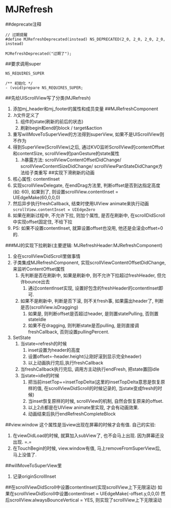 # MJRefresh

##deprecate注释
```
// 过期提醒
#define MJRefreshDeprecated(instead) NS_DEPRECATED(2_0, 2_0, 2_0, 2_0, instead)

MJRefreshDeprecated("过期了");
```

##要求调用super
```
NS_REQUIRES_SUPER

/** 初始化 */
- (void)prepare NS_REQUIRES_SUPER;
```

##先给UIScrollView写了分类(MJRefresh)
1. 添加mj_header和mj_footer的属性和成员变量
##MJRefreshComponent
1. .h文件定义了
    1. 组件的state(刷新的前后的状态)
    2. 刷新begin和end的block / target&action
2. 重写willMoveToSuperView的方法得到superView, 如果不是UIScrollView则不作为
3. 得到SuperView(ScrollView)之后, 通过KVO监听ScrollView的contentOffset和contentSize, scrollView的panGesture的state属性
    1. .h暴露方法: scrollViewContentOffsetDidChange/ scrollViewContentSizeDidChange/ scrollViewPanStateDidChange方法给子类重写
##实现下滑刷新的动画
1. 核心属性: contentInset
2. 实现scrollViewDelegate, 在endDrag方法里, 判断offset是否到达指定高度(如: 60), 如果到了, 则设置scrollView.contentInset = UIEdgeMake(60,0,0,0)
3. 然后异步执行freshCallback, 结束时使用UIView animate来执行动画`scrollView.contentInset = UIEdgeZero`
4. 如果在刷新过程中, 不允许下拉, 则加个属性, 是否在刷新中, 在scrollDidScroll中实现offset固定住, 不给下拉
5. PS: 如果不设置contentInset, 就算设置offset也没用, 他还是会滚会offset=0的.

###MJ的实现下拉刷新(主要逻辑: MJRefreshHeader:MJRefreshComponent)
1. 全在scrollViewDidScroll里做事情
2. 子类集成MJRefreshComponent, 实现scrollViewContentOffsetDidChange, 来监听ContentOffset属性
    1. 先判断是否在刷新中, 如果是刷新中, 则不允许下拉超过freshHeader, 但允许bounce出去
        1. 通过contentInset实现, 设置好包含的freshHeader的contentInset即可. 
    2. 如果不是刷新中, 判断是否下滚, 则不关fresh事, 如果露出header了, 判断是否(scrollView.isDragging)
        1. 如果是, 则判断offset是否超过header, 是则置statePulling, 否则置stateIdle
        2. 如果不在dragging, 则判断state是否pulling, 是则直接调freshCallback, 否则设置pullingPercent.
3. SetState
    1. 当state=refresh的时候
        1. inset设置为header的高度
        2. 设置offset=-header.height(让刚好滚到显示完全header)
        3. 以上动画执行完后,执行freshCallback
    2. 当freshCallback执行完后, 调用方主动执行endFresh, 把state置回idle
    3. 当state=idle的时候
        1. 把当前insetTop+=insetTopDelta(这里的insetTopDelta意思是恢复原样的值, 在scrollViewDidScroll的时候记录的, 当state变成fresh的时候)
        2. 当inset恢复原样的时候, scrollView的机制, 自然会恢复原来的offset.
        3. 以上2点都是在UIView animate里实现, 才会有动画效果.
        4. 动画结束后执行endRefreshCompleteBlock
    
##view.window
这个属性是当view出现在屏幕的时候才会有值. 
自己的实验: 
1. 在viewDidLoad的时候, 就算加入subView了, 也不会马上出现. 因为屏幕还没出现. =.=
2. 在TouchBegin的时候, view.window有值, 马上removeFromSuperView后, 马上没值了.


##willMoveToSuperView里
1. 记录originScrollInset

##在scrollViewDidScroll中设置contentInset(实现scrollView上下无限滚动)
如果在scrollViewDidScroll中设置contentInset = UIEdgeMake(-offset.y,0,0,0)
然后scrollView.alwaysBounceVertical = YES, 则实现了scrollView上下无限滚动